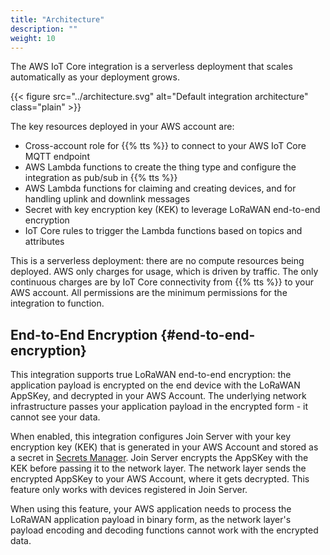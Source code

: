 ```yaml
---
title: "Architecture"
description: ""
weight: 10
---
```


The AWS IoT Core integration is a serverless deployment that scales automatically as your deployment grows.

<!--more-->

{{< figure src="../architecture.svg" alt="Default integration architecture" class="plain" >}}

The key resources deployed in your AWS account are:

- Cross-account role for {{% tts %}} to connect to your AWS IoT Core MQTT endpoint
- AWS Lambda functions to create the thing type and configure the integration as pub/sub in {{% tts %}}
- AWS Lambda functions for claiming and creating devices, and for handling uplink and downlink messages
- Secret with key encryption key (KEK) to leverage LoRaWAN end-to-end encryption
- IoT Core rules to trigger the Lambda functions based on topics and attributes

This is a serverless deployment: there are no compute resources being deployed. AWS only charges for usage, which is driven by traffic. The only continuous charges are by IoT Core connectivity from {{% tts %}} to your AWS account. All permissions are the minimum permissions for the integration to function.

## End-to-End Encryption {#end-to-end-encryption}

This integration supports true LoRaWAN end-to-end encryption: the application payload is encrypted on the end device with the LoRaWAN AppSKey, and decrypted in your AWS Account. The underlying network infrastructure passes your application payload in the encrypted form - it cannot see your data.

When enabled, this integration configures Join Server with your key encryption key (KEK) that is generated in your AWS Account and stored as a secret in [Secrets Manager](https://aws.amazon.com/secrets-manager/). Join Server encrypts the AppSKey with the KEK before passing it to the network layer. The network layer sends the encrypted AppSKey to your AWS Account, where it gets decrypted. This feature only works with devices registered in Join Server.

When using this feature, your AWS application needs to process the LoRaWAN application payload in binary form, as the network layer's payload encoding and decoding functions cannot work with the encrypted data.
